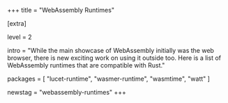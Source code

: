 +++
title = "WebAssembly Runtimes"

[extra]

level = 2

intro = "While the main showcase of WebAssembly initially was the web browser, there is new exciting work on using it outside too. Here is a list of WebAssembly runtimes that are compatible with Rust."

packages = [
  "lucet-runtime",
  "wasmer-runtime",
  "wasmtime",
  "watt"
]

newstag = "webassembly-runtimes"
+++
